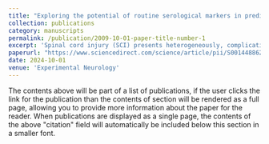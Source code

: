 ```yaml
---
title: "Exploring the potential of routine serological markers in predicting neurological outcomes in spinal cord injury"
collection: publications
category: manuscripts
permalink: /publication/2009-10-01-paper-title-number-1
excerpt: 'Spinal cord injury (SCI) presents heterogeneously, complicating recovery prediction. We investigated whether routine serological markers measured within seven days post-injury could predict lower extremity motor scores (LEMS) at 52 weeks. Using feature engineering and eight regression models, we compared marker-based predictions against a baseline model of acute LEMS and age. Serological markers did not improve accuracy; the best model achieved a mean absolute error (MAE) of 6.59, matching baseline. However, stratifying patients by initial LEMS (0 vs. >0) improved MAE by 1.20. Thus, routine serological markers offer limited predictive value, but clinically informed stratification enhances performance.'
paperurl: "https://www.sciencedirect.com/science/article/pii/S0014488624002449"
date: 2024-10-01
venue: 'Experimental Neurology'
---
```

The contents above will be part of a list of publications, if the user clicks the link for the publication than the contents of section will be rendered as a full page, allowing you to provide more information about the paper for the reader. When publications are displayed as a single page, the contents of the above "citation" field will automatically be included below this section in a smaller font.
